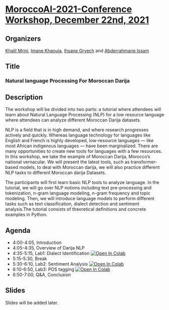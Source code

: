 # [MoroccoAI-2021-Conference Workshop, December 22nd, 2021](https://www.morocco.ai/events/conferences/MoroccoAI-conf-2021/pages/workshop.html)

## Organizers
[Khalil Mrini](https://khalilmrini.github.io/), [Imane Khaouja](https://github.com/imanekhaouja), [Ihsane Gryech](https://github.com/ihsanegr) and [Abderrahmane Issam](https://github.com/issam9)

## Title
### Natural language Processing For Moroccan Darija

## Description
The workshop will be divided into two parts: a tutorial where attendees will learn about Natural Language Processing (NLP) for a low resource language where attendees can analyze different Moroccan Darija datasets.

NLP is a field that is in high demand, and where research progresses actively and quickly. Whereas language technology for languages like English and French is highly developed, low-resource languages — like most African indigenous languages — have been marginalized. There are many opportunities to create new tools for languages with a few resources. In this workshop, we take the example of Moroccan Darija, Morocco’s national vernacular. We will present the latest tools, such as transformer-based models, to deal with Moroccan darija, we will also practice different NLP tasks to different Moroccan darija Datasets.

The participants will first learn basic NLP tools to analyze language. In the tutorial, we will go over NLP notions including text pre-processing and tokenization, n-gram language modeling, n-gram frequency and topic modeling. Then, we will introduce language models to perform different tasks such as text classification, dialect detection and sentiment analysis.The tutorial consists of theoretical definitions and concrete examples in Python. 
## Agenda

* 4:00-4:05, 		Introduction
* 4:05-4:35,		Overview of Darija NLP 
* 4:35-5:15, 		Lab1: Dialect Identification [![Open In Colab](https://colab.research.google.com/assets/colab-badge.svg)](https://drive.google.com/file/d/10VvWzR4VBpr8byUJ_i4cJEKBPBV4NDlG/view?usp=sharing)
* 5:15-5:30, 		Break
* 5:30-6:10, 		Lab2: Sentiment Analysis [![Open In Colab](https://colab.research.google.com/assets/colab-badge.svg)](https://colab.research.google.com/drive/1mR7KhtZr6lnkCMNANQVRr8CuixdnMxKg?usp=sharing)
* 6:10-6:50,  	Lab3: POS tagging [![Open In Colab](https://colab.research.google.com/assets/colab-badge.svg)](https://colab.research.google.com/drive/1IzZ141OBj3yHFnADFQTVHc6NHoVAGSZb?usp=sharing)
* 6:50-7:00, 		Q&A, Conclusion

## Slides
Slides will be added later.

